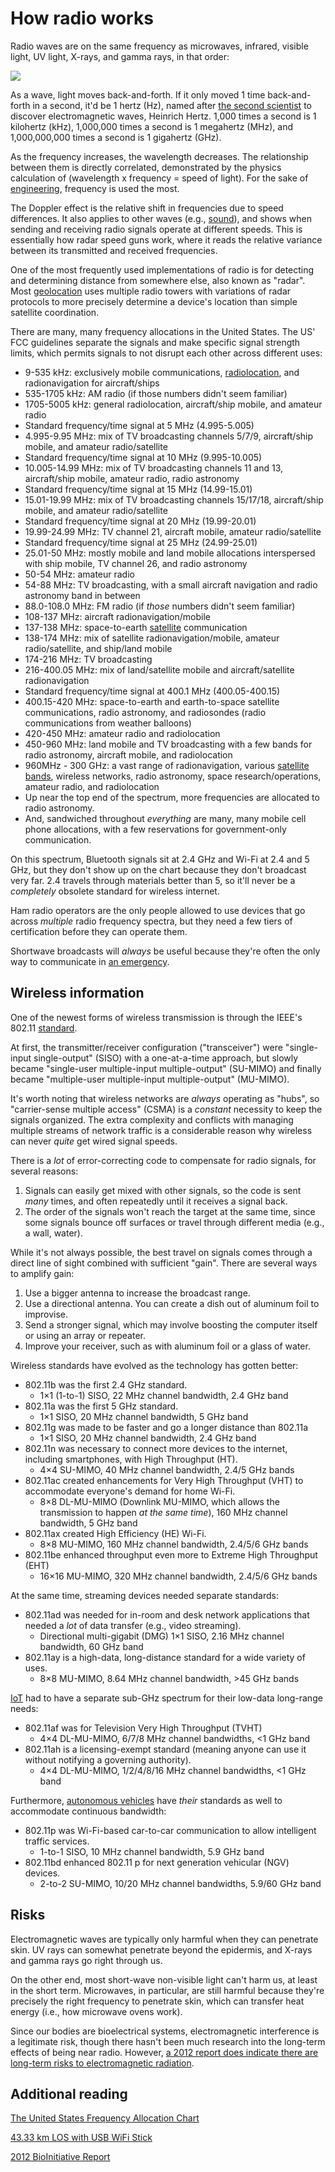
# How radio works

Radio waves are on the same frequency as microwaves, infrared, visible light, UV light, X-rays, and gamma rays, in that order:

![](/wp-content/uploads/2023/07/electromagnetic-spectrum-1024x614.jpg)

As a wave, light moves back-and-forth. If it only moved 1 time back-and-forth in a second, it'd be 1 hertz (Hz), named after [the second scientist](lawsaxioms.md) to discover electromagnetic waves, Heinrich Hertz. 1,000 times a second is 1 kilohertz (kHz), 1,000,000 times a second is 1 megahertz (MHz), and 1,000,000,000 times a second is 1 gigahertz (GHz).

As the frequency increases, the wavelength decreases. The relationship between them is directly correlated, demonstrated by the physics calculation of (wavelength x frequency = speed of light). For the sake of [engineering](engineering.md), frequency is used the most.

The Doppler effect is the relative shift in frequencies due to speed differences. It also applies to other waves (e.g., [sound](computers-speakersmic.md)), and shows when sending and receiving radio signals operate at different speeds. This is essentially how radar speed guns work, where it reads the relative variance between its transmitted and received frequencies.

One of the most frequently used implementations of radio is for detecting and determining distance from somewhere else, also known as "radar". Most [geolocation](logistics-navigation.md) uses multiple radio towers with variations of radar protocols to more precisely determine a device's location than simple satellite coordination.

There are many, many frequency allocations in the United States. The US' FCC guidelines separate the signals and make specific signal strength limits, which permits signals to not disrupt each other across different uses:

- 9-535 kHz: exclusively mobile communications, [radiolocation](logistics-navigation.md), and radionavigation for aircraft/ships
- 535-1705 kHz: AM radio (if those numbers didn't seem familiar)
- 1705-5005 kHz: general radiolocation, aircraft/ship mobile, and amateur radio
- Standard frequency/time signal at 5 MHz (4.995-5.005)
- 4.995-9.95 MHz: mix of TV broadcasting channels 5/7/9, aircraft/ship mobile, and amateur radio/satellite
- Standard frequency/time signal at 10 MHz (9.995-10.005)
- 10.005-14.99 MHz: mix of TV broadcasting channels 11 and 13, aircraft/ship mobile, amateur radio, radio astronomy
- Standard frequency/time signal at 15 MHz (14.99-15.01)
- 15.01-19.99 MHz: mix of TV broadcasting channels 15/17/18, aircraft/ship mobile, and amateur radio/satellite
- Standard frequency/time signal at 20 MHz (19.99-20.01)
- 19.99-24.99 MHz: TV channel 21, aircraft mobile, amateur radio/satellite
- Standard frequency/time signal at 25 MHz (24.99-25.01)
- 25.01-50 MHz: mostly mobile and land mobile allocations interspersed with ship mobile, TV channel 26, and radio astronomy
- 50-54 MHz: amateur radio
- 54-88 MHz: TV broadcasting, with a small aircraft navigation and radio astronomy band in between
- 88.0-108.0 MHz: FM radio (if *those* numbers didn't seem familiar)
- 108-137 MHz: aircraft radionavigation/mobile
- 137-138 MHz: space-to-earth [satellite](logistics-navigation.md) communication
- 138-174 MHz: mix of satellite radionavigation/mobile, amateur radio/satellite, and ship/land mobile
- 174-216 MHz: TV broadcasting
- 216-400.05 MHz: mix of land/satellite mobile and aircraft/satellite radionavigation
- Standard frequency/time signal at 400.1 MHz (400.05-400.15)
- 400.15-420 MHz: space-to-earth and earth-to-space satellite communications, radio astronomy, and radiosondes (radio communications from weather balloons)
- 420-450 MHz: amateur radio and radiolocation
- 450-960 MHz: land mobile and TV broadcasting with a few bands for radio astronomy, aircraft mobile, and radiolocation
- 960MHz - 300 GHz: a vast range of radionavigation, various [satellite bands](logistics-navigation.md), wireless networks, radio astronomy, space research/operations, amateur radio, and radiolocation
- Up near the top end of the spectrum, more frequencies are allocated to radio astronomy.
- And, sandwiched throughout *everything* are many, many mobile cell phone allocations, with a few reservations for government-only communication.

On this spectrum, Bluetooth signals sit at 2.4 GHz and Wi-Fi at 2.4 and 5 GHz, but they don't show up on the chart because they don't broadcast very far. 2.4 travels through materials better than 5, so it'll never be a *completely* obsolete standard for wireless internet.

Ham radio operators are the only people allowed to use devices that go across *multiple* radio frequency spectra, but they need a few tiers of certification before they can operate them.

Shortwave broadcasts will *always* be useful because they're often the only way to communicate in [an emergency](hardship-disaster-1_short.md).

## Wireless information

One of the newest forms of wireless transmission is through the IEEE's 802.11 [standard](standards-computers.md).

At first, the transmitter/receiver configuration ("transceiver") were "single-input single-output" (SISO) with a one-at-a-time approach, but slowly became "single-user multiple-input multiple-output" (SU-MIMO) and finally became "multiple-user multiple-input multiple-output" (MU-MIMO).

It's worth noting that wireless networks are *always* operating as "hubs", so "carrier-sense multiple access" (CSMA) is a *constant* necessity to keep the signals organized. The extra complexity and conflicts with managing multiple streams of network traffic is a considerable reason why wireless can never *quite* get wired signal speeds.

There is a *lot* of error-correcting code to compensate for radio signals, for several reasons:

1. Signals can easily get mixed with other signals, so the code is sent *many* times, and often repeatedly until it receives a signal back.
2. The order of the signals won't reach the target at the same time, since some signals bounce off surfaces or travel through different media (e.g., a wall, water).

While it's not always possible, the best travel on signals comes through a direct line of sight combined with sufficient "gain". There are several ways to amplify gain:

1. Use a bigger antenna to increase the broadcast range.
2. Use a directional antenna. You can create a dish out of aluminum foil to improvise.
3. Send a stronger signal, which may involve boosting the computer itself or using an array or repeater.
4. Improve your receiver, such as with aluminum foil or a glass of water.

Wireless standards have evolved as the technology has gotten better:

- 802.11b was the first 2.4 GHz standard.
  - 1×1 (1-to-1) SISO, 22 MHz channel bandwidth, 2.4 GHz band
- 802.11a was the first 5 GHz standard.
  - 1×1 SISO, 20 MHz channel bandwidth, 5 GHz band
- 802.11g was made to be faster and go a longer distance than 802.11a
  - 1×1 SISO, 20 MHz channel bandwidth, 2.4 GHz band
- 802.11n was necessary to connect more devices to the internet, including smartphones, with High Throughput (HT).
  - 4×4 SU-MIMO, 40 MHz channel bandwidth, 2.4/5 GHz bands
- 802.11ac created enhancements for Very High Throughput (VHT) to accommodate everyone's demand for home Wi-Fi.
  - 8×8 DL-MU-MIMO (Downlink MU-MIMO, which allows the transmission to happen *at the same time*), 160 MHz channel bandwidth, 5 GHz band
- 802.11ax created High Efficiency (HE) Wi-Fi.
  - 8×8 MU-MIMO, 160 MHz channel bandwidth, 2.4/5/6 GHz bands
- 802.11be enhanced throughput even more to Extreme High Throughput (EHT)
  - 16×16 MU-MIMO, 320 MHz channel bandwidth, 2.4/5/6 GHz bands

At the same time, streaming devices needed separate standards:

- 802.11ad was needed for in-room and desk network applications that needed a *lot* of data transfer (e.g., video streaming).
  - Directional multi-gigabit (DMG) 1×1 SISO, 2.16 MHz channel bandwidth, 60 GHz band
- 802.11ay is a high-data, long-distance standard for a wide variety of uses.
  - 8×8 MU-MIMO, 8.64 MHz channel bandwidth, >45 GHz bands

[IoT](networks-computer.md) had to have a separate sub-GHz spectrum for their low-data long-range needs:

- 802.11af was for Television Very High Throughput (TVHT)
  - 4×4 DL-MU-MIMO, 6/7/8 MHz channel bandwidths, <1 GHz band
- 802.11ah is a licensing-exempt standard (meaning anyone can use it without notifying a governing authority).
  - 4×4 DL-MU-MIMO, 1/2/4/8/16 MHz channel bandwidths, <1 GHz band

Furthermore, [autonomous vehicles](computers-autos.md) have *their* standards as well to accommodate continuous bandwidth:

- 802.11p was Wi-Fi-based car-to-car communication to allow intelligent traffic services.
  - 1-to-1 SISO, 10 MHz channel bandwidth, 5.9 GHz band
- 802.11bd enhanced 802.11 p for next generation vehicular (NGV) devices.
  - 2-to-2 SU-MIMO, 10/20 MHz channel bandwidths, 5.9/60 GHz band

## Risks

Electromagnetic waves are typically only harmful when they can penetrate skin. UV rays can somewhat penetrate beyond the epidermis, and X-rays and gamma rays go right through us.

On the other end, most short-wave non-visible light can't harm us, at least in the short term. Microwaves, in particular, are still harmful because they're precisely the right frequency to penetrate skin, which can transfer heat energy (i.e., how microwave ovens work).

Since our bodies are bioelectrical systems, electromagnetic interference is a legitimate risk, though there hasn't been much research into the long-term effects of being near radio. However, [a 2012 report does indicate there are long-term risks to electromagnetic radiation](https://bioinitiative.org/table-of-contents/).

## Additional reading

[The United States Frequency Allocation Chart](https://www.beautifulpublicdata.com/the-united-states-radio-frequency-allocation-chart/)

[43.33 km LOS with USB WiFi Stick](https://www.qsl.net/9a4qv/WiFi_Ri.htm)

[2012 BioInitiative Report](https://bioinitiative.org/)
